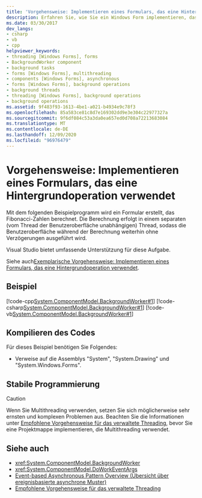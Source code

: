 ```yaml
---
title: 'Vorgehensweise: Implementieren eines Formulars, das eine Hintergrundoperation verwendet'
description: Erfahren Sie, wie Sie ein Windows Form implementieren, das einen Hintergrund Vorgang verwendet, damit ein Vorgang weiterhin ausgeführt werden kann, während ein anderer Vorgang ausgeführt wird.
ms.date: 03/30/2017
dev_langs:
- csharp
- vb
- cpp
helpviewer_keywords:
- threading [Windows Forms], forms
- BackgroundWorker component
- background tasks
- forms [Windows Forms], multithreading
- components [Windows Forms], asynchronous
- forms [Windows Forms], background operations
- background threads
- threading [Windows Forms], background operations
- background operations
ms.assetid: 9f483f93-1613-4be1-a021-b4934e9c78f3
ms.openlocfilehash: 85a583ce81c8d7e169302dd9e3e304c22977327a
ms.sourcegitcommit: 9f6df084c53a3da0ea657ed0d708a72213683084
ms.translationtype: MT
ms.contentlocale: de-DE
ms.lasthandoff: 12/09/2020
ms.locfileid: "96976479"
---
```

# <a name="how-to-implement-a-form-that-uses-a-background-operation"></a>Vorgehensweise: Implementieren eines Formulars, das eine Hintergrundoperation verwendet

Mit dem folgenden Beispielprogramm wird ein Formular erstellt, das Fibonacci-Zahlen berechnet. Die Berechnung erfolgt in einem separaten (vom Thread der Benutzeroberfläche unabhängigen) Thread, sodass die Benutzeroberfläche während der Berechnung weiterhin ohne Verzögerungen ausgeführt wird.  
  
 Visual Studio bietet umfassende Unterstützung für diese Aufgabe.  
  
 Siehe auch[Exemplarische Vorgehensweise: Implementieren eines Formulars, das eine Hintergrundoperation verwendet](walkthrough-implementing-a-form-that-uses-a-background-operation.md).  
  
## <a name="example"></a>Beispiel  

 [!code-cpp[System.ComponentModel.BackgroundWorker#1](~/samples/snippets/cpp/VS_Snippets_Winforms/System.ComponentModel.BackgroundWorker/CPP/fibonacciform.cpp#1)]
 [!code-csharp[System.ComponentModel.BackgroundWorker#1](~/samples/snippets/csharp/VS_Snippets_Winforms/System.ComponentModel.BackgroundWorker/CS/fibonacciform.cs#1)]
 [!code-vb[System.ComponentModel.BackgroundWorker#1](~/samples/snippets/visualbasic/VS_Snippets_Winforms/System.ComponentModel.BackgroundWorker/VB/fibonacciform.vb#1)]  
  
## <a name="compiling-the-code"></a>Kompilieren des Codes  

 Für dieses Beispiel benötigen Sie Folgendes:  
  
- Verweise auf die Assemblys "System", "System.Drawing" und "System.Windows.Forms".  
  
## <a name="robust-programming"></a>Stabile Programmierung  
  
> [!CAUTION]
> Wenn Sie Multithreading verwenden, setzen Sie sich möglicherweise sehr ernsten und komplexen Problemen aus. Beachten Sie die Informationen unter [Empfohlene Vorgehensweise für das verwaltete Threading](/dotnet/standard/threading/managed-threading-best-practices), bevor Sie eine Projektmappe implementieren, die Multithreading verwendet.  
  
## <a name="see-also"></a>Siehe auch

- <xref:System.ComponentModel.BackgroundWorker>
- <xref:System.ComponentModel.DoWorkEventArgs>
- [Event-based Asynchronous Pattern Overview (Übersicht über ereignisbasierte asynchrone Muster)](/dotnet/standard/asynchronous-programming-patterns/event-based-asynchronous-pattern-overview)
- [Empfohlene Vorgehensweise für das verwaltete Threading](/dotnet/standard/threading/managed-threading-best-practices)
